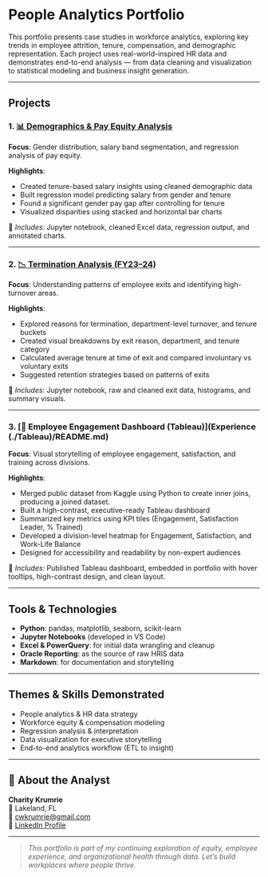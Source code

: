 # People Analytics Portfolio

This portfolio presents case studies in workforce analytics, exploring key trends in employee attrition, tenure, compensation, and demographic representation. Each project uses real-world-inspired HR data and demonstrates end-to-end analysis — from data cleaning and visualization to statistical modeling and business insight generation.

---

## Projects

### 1. [📊 Demographics & Pay Equity Analysis](./Demographics/README.md)

**Focus**: Gender distribution, salary band segmentation, and regression analysis of pay equity.

**Highlights**:
- Created tenure-based salary insights using cleaned demographic data
- Built regression model predicting salary from gender and tenure
- Found a significant gender pay gap after controlling for tenure
- Visualized disparities using stacked and horizontal bar charts

📎 _Includes:_ Jupyter notebook, cleaned Excel data, regression output, and annotated charts.

---

### 2. [📉 Termination Analysis (FY23–24)](./Termination/README.md)

**Focus**: Understanding patterns of employee exits and identifying high-turnover areas.

**Highlights**:
- Explored reasons for termination, department-level turnover, and tenure buckets
- Created visual breakdowns by exit reason, department, and tenure category
- Calculated average tenure at time of exit and compared involuntary vs voluntary exits
- Suggested retention strategies based on patterns of exits

📎 _Includes:_ Jupyter notebook, raw and cleaned exit data, histograms, and summary visuals.

---

### 3. [📘 Employee Engagement Dashboard (Tableau)](Experience (./Tableau)/README.md)

**Focus**: Visual storytelling of employee engagement, satisfaction, and training across divisions.

**Highlights**:
- Merged public dataset from Kaggle using Python to create inner joins, producing a joined dataset.
- Built a high-contrast, executive-ready Tableau dashboard
- Summarized key metrics using KPI tiles (Engagement, Satisfaction Leader, % Trained)
- Developed a division-level heatmap for Engagement, Satisfaction, and Work-Life Balance
- Designed for accessibility and readability by non-expert audiences

📎 _Includes:_ Published Tableau dashboard, embedded in portfolio with hover tooltips, high-contrast design, and clean layout.

---

## Tools & Technologies

- **Python**: pandas, matplotlib, seaborn, scikit-learn
- **Jupyter Notebooks** (developed in VS Code)
- **Excel & PowerQuery**: for initial data wrangling and cleanup
- **Oracle Reporting**: as the source of raw HRIS data
- **Markdown**: for documentation and storytelling

---

## Themes & Skills Demonstrated

- People analytics & HR data strategy
- Workforce equity & compensation modeling
- Regression analysis & interpretation
- Data visualization for executive storytelling
- End-to-end analytics workflow (ETL to insight)

---

## 👤 About the Analyst

**Charity Krumrie**  
📍 Lakeland, FL  
📧 [cwkrumrie@gmail.com](mailto:cwkrumrie@gmail.com)  
🔗 [LinkedIn Profile](https://www.linkedin.com/in/ckrumrie)

---

> _This portfolio is part of my continuing exploration of equity, employee experience, and organizational health through data. Let’s build workplaces where people thrive._

